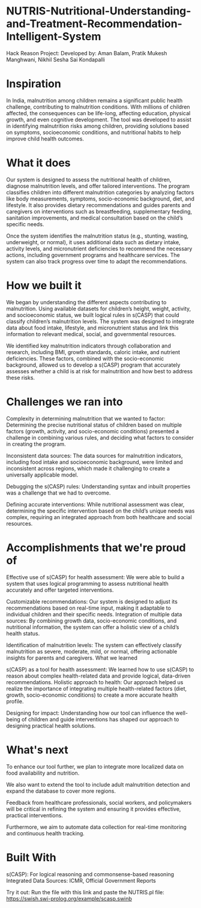 # NUTRIS-Nutritional-Understanding-and-Treatment-Recommendation-Intelligent-System



Hack Reason Project: Developed by: Aman Balam, Pratik Mukesh Manghwani, Nikhil Sesha Sai Kondapalli

# Inspiration
In India, malnutrition among children remains a significant public health challenge, contributing to malnutrition conditions. With millions of children affected, the consequences can be life-long, affecting education, physical growth, and even cognitive development. The tool was developed to assist in identifying malnutrition risks among children, providing solutions based on symptoms, socioeconomic conditions, and nutritional habits to help improve child health outcomes.

# What it does
Our system is designed to assess the nutritional health of children, diagnose malnutrition levels, and offer tailored interventions. The program classifies children into different malnutrition categories by analyzing factors like body measurements, symptoms, socio-economic background, diet, and lifestyle. It also provides dietary recommendations and guides parents and caregivers on interventions such as breastfeeding, supplementary feeding, sanitation improvements, and medical consultation based on the child’s specific needs.

Once the system identifies the malnutrition status (e.g., stunting, wasting, underweight, or normal), it uses additional data such as dietary intake, activity levels, and micronutrient deficiencies to recommend the necessary actions, including government programs and healthcare services. The system can also track progress over time to adapt the recommendations.

# How we built it
We began by understanding the different aspects contributing to malnutrition. Using available datasets for children’s height, weight, activity, and socioeconomic status, we built logical rules in s(CASP) that could classify children’s malnutrition levels. The system was designed to integrate data about food intake, lifestyle, and micronutrient status and link this information to relevant medical, social, and governmental resources.

We identified key malnutrition indicators through collaboration and research, including BMI, growth standards, caloric intake, and nutrient deficiencies. These factors, combined with the socio-economic background, allowed us to develop a s(CASP) program that accurately assesses whether a child is at risk for malnutrition and how best to address these risks.

# Challenges we ran into
Complexity in determining malnutrition that we wanted to factor: Determining the precise nutritional status of children based on multiple factors (growth, activity, and socio-economic conditions) presented a challenge in combining various rules, and deciding what factors to consider in creating the program.

Inconsistent data sources: The data sources for malnutrition indicators, including food intake and socioeconomic background, were limited and inconsistent across regions, which made it challenging to create a universally applicable model.

Debugging the s(CASP) rules: Understanding syntax and inbuilt properties was a challenge that we had to overcome. 

Defining accurate interventions: While nutritional assessment was clear, determining the specific intervention based on the child’s unique needs was complex, requiring an integrated approach from both healthcare and social resources.


# Accomplishments that we're proud of
Effective use of s(CASP) for health assessment: We were able to build a system that uses logical programming to assess nutritional health accurately and offer targeted interventions.


Customizable recommendations: Our system is designed to adjust its recommendations based on real-time input, making it adaptable to individual children and their specific needs.
Integration of multiple data sources: By combining growth data, socio-economic conditions, and nutritional information, the system can offer a holistic view of a child’s health status.

Identification of malnutrition levels: The system can effectively classify malnutrition as severe, moderate, mild, or normal, offering actionable insights for parents and caregivers.
What we learned


s(CASP) as a tool for health assessment: We learned how to use s(CASP) to reason about complex health-related data and provide logical, data-driven recommendations.
Holistic approach to health: Our approach helped us realize the importance of integrating multiple health-related factors (diet, growth, socio-economic conditions) to create a more accurate health profile.


Designing for impact: Understanding how our tool can influence the well-being of children and guide interventions has shaped our approach to designing practical health solutions.

# What's next
To enhance our tool further, we plan to integrate more localized data on food availability and nutrition. 

We also want to extend the tool to include adult malnutrition detection and expand the database to cover more regions. 

Feedback from healthcare professionals, social workers, and policymakers will be critical in refining the system and ensuring it provides effective, practical interventions. 

Furthermore, we aim to automate data collection for real-time monitoring and continuous health tracking.

# Built With
s(CASP): For logical reasoning and commonsense-based reasoning
Integrated Data Sources: ICMR, Official Government Reports

Try it out: Run the file with this link and paste the NUTRIS.pl file: https://swish.swi-prolog.org/example/scasp.swinb
